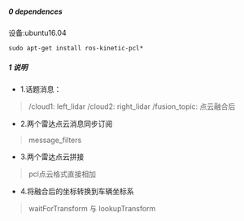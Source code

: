##### 0 dependences
设备:ubuntu16.04
```
sudo apt-get install ros-kinetic-pcl*

```
##### 1 说明
* 1.话题消息：
> /cloud1: left_lidar
> /cloud2: right_lidar
> /fusion_topic: 点云融合后

* 2.两个雷达点云消息同步订阅
> message_filters

* 3.两个雷达点云拼接
> pcl点云格式直接相加

* 4.将融合后的坐标转换到车辆坐标系
> waitForTransform 与 lookupTransform


